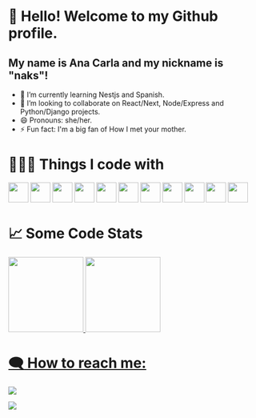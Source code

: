 # 👋 Hello! Welcome to my Github profile.
## My name is Ana Carla and my nickname is "naks"!

- 🌱 I’m currently learning Nestjs and Spanish.
- 👯 I’m looking to collaborate on React/Next, Node/Express and Python/Django projects.
- 😄 Pronouns: she/her.
- ⚡ Fun fact: I'm a big fan of How I met your mother.

# 👨🏻‍💻  Things I code with

<img src="https://cdn.jsdelivr.net/gh/devicons/devicon/icons/git/git-original.svg" width="40" height="40"/> <img src="https://cdn.jsdelivr.net/gh/devicons/devicon/icons/html5/html5-original.svg" width="40" height="40"/> <img src="https://cdn.jsdelivr.net/gh/devicons/devicon/icons/css3/css3-original.svg"   width="40" height="40" /> <img src="https://cdn.jsdelivr.net/gh/devicons/devicon/icons/javascript/javascript-plain.svg"  width="40" height="40"/> <img src="https://cdn.jsdelivr.net/gh/devicons/devicon/icons/typescript/typescript-original.svg"  width="40" height="40"/> <img src="https://cdn.jsdelivr.net/gh/devicons/devicon/icons/react/react-original-wordmark.svg"   width="40" height="40" /> <img src="https://cdn.jsdelivr.net/gh/devicons/devicon/icons/nodejs/nodejs-original.svg"  width="40" height="40"/> <img src="https://cdn.jsdelivr.net/gh/devicons/devicon/icons/express/express-original.svg" width="40" height="40" /> <img src="https://cdn.jsdelivr.net/gh/devicons/devicon/icons/postgresql/postgresql-original.svg"   width="40" height="40"/> <img src="https://cdn.jsdelivr.net/gh/devicons/devicon/icons/python/python-original.svg"  width="40" height="40"/> 
            <img src="https://cdn.jsdelivr.net/gh/devicons/devicon/icons/django/django-plain-wordmark.svg"  width="40" height="40"/>

          
          
          
          

<div>
  
 # :chart_with_upwards_trend:  Some Code Stats
  
<a href="https://github.com/nakszor"> <img height="150em" src="https://github-readme-stats.vercel.app/api/top-langs/?username=nakszor&layout=compact&langs_count=7&theme=dracula"/> <img height="150em" src="https://github-readme-stats.vercel.app/api?username=nakszor&show_icons=true&theme=dracula&include_all_commits=true&count_private=true"/>
</div>
  
  

  
 # :left_speech_bubble: How to reach me: 
  
  <div><div>
<a href = "mailto:anacarlaa16@gmail.com"><img src="https://img.shields.io/badge/Gmail-D14836?style=for-the-badge&logo=gmail&logoColor=white" target="_blank"></a>

<a href="https://www.linkedin.com/in/nakszor" target="_blank"><img src="https://img.shields.io/badge/-LinkedIn-%230077B5?style=for-the-badge&logo=linkedin&logoColor=white" target="_blank"></a>   
</div>
  
